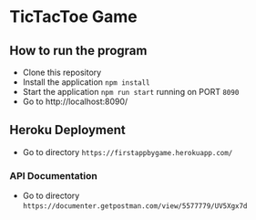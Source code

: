 # TicTacToe Game

## How to run the program

- Clone this repository
- Install the application `npm install`
- Start the application `npm run start` running on PORT `8090`
- Go to http://localhost:8090/

## Heroku Deployment 

- Go to directory `https://firstappbygame.herokuapp.com/`

### API Documentation

- Go to directory `https://documenter.getpostman.com/view/5577779/UV5Xgx7d`
